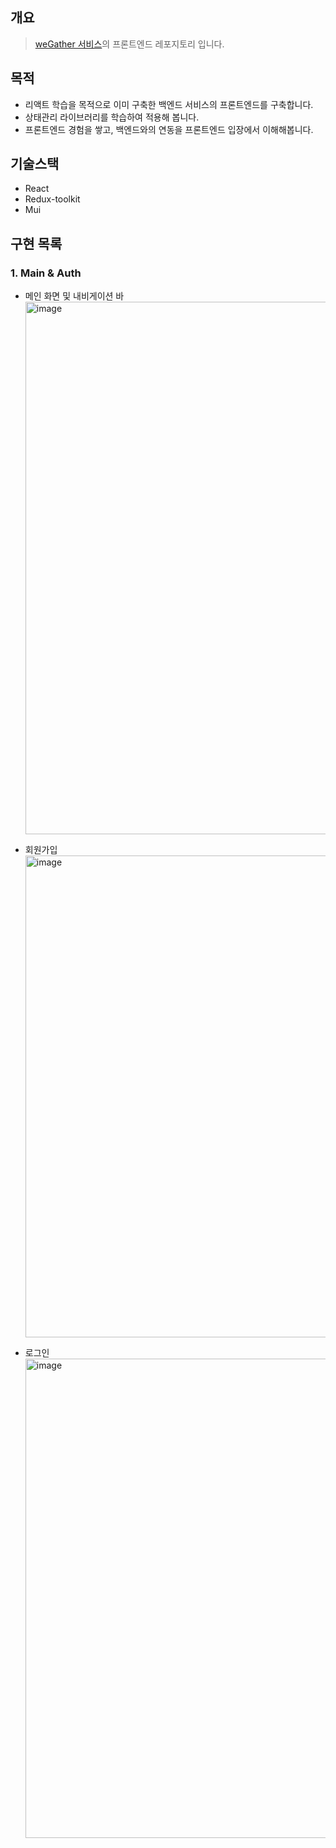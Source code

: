 ## 개요
> [weGather 서비스](https://github.com/gyureal/weGather)의 프론트엔드 레포지토리 입니다.

## 목적
- 리액트 학습을 목적으로 이미 구축한 백엔드 서비스의 프론트엔드를 구축합니다.
- 상태관리 라이브러리를 학습하여 적용해 봅니다.
- 프론트엔드 경험을 쌓고, 백엔드와의 연동을 프론트엔드 입장에서 이해해봅니다.

## 기술스택
- React
- Redux-toolkit
- Mui

## 구현 목록
### 1. Main & Auth
- 메인 화면 및 내비게이션 바 <br/>
  <img width="852" alt="image" src="https://github.com/gyureal/weGatherFE/assets/78974381/14ce958d-0459-469e-8c63-f20feea746b4">

- 회원가입 <br/>
  <img width="771" alt="image" src="https://github.com/gyureal/weGatherFE/assets/78974381/dce88fe3-2253-4f74-afb1-cfea1b7c1f5b">

- 로그인 <br/>
  <img width="767" alt="image" src="https://github.com/gyureal/weGatherFE/assets/78974381/a25e46a4-d686-4587-87af-75d55f6f2349">
